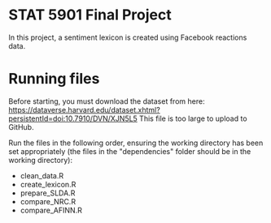 # STAT 5901 Final Project

In this project, a sentiment lexicon is created using Facebook reactions data. 

# Running files

Before starting, you must download the dataset from here: 
https://dataverse.harvard.edu/dataset.xhtml?persistentId=doi:10.7910/DVN/XJN5L5
This file is too large to upload to GitHub.

Run the files in the following order, ensuring the working directory has been set appropriately (the files in the "dependencies" folder should be in the working directory): 

- clean_data.R
- create_lexicon.R
- prepare_SLDA.R
- compare_NRC.R
- compare_AFINN.R
